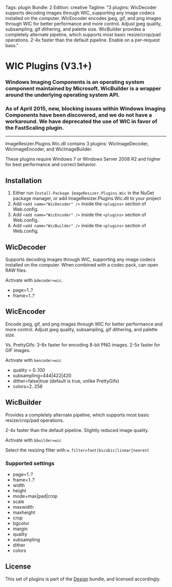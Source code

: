 Tags: plugin
Bundle: 2
Edition: creative
Tagline: "3 plugins:  WicDecoder supports decoding images through WIC, supporting any image codecs installed on the computer. WicEncoder encodes jpeg, gif, and png images through WIC for better performance and more control. Adjust jpeg quality, subsampling, gif dithering, and palette size. WicBuilder provides a completely alternate pipeline, which supports most basic resize/crop/pad operations. 2-4x faster than the default pipeline. Enable on a per-request bass."


# WIC Plugins (V3.1+)

### Windows Imaging Components is an operating system component maintained by Microsoft. WicBuilder is a wrapper around the underlying operating system API.

### As of April 2015, new, blocking issues within Windows Imaging Components have been discovered, and we do not have a workaround. **We have deprecated the use of WIC in favor of the FastScaling plugin.** 

***

ImageResizer.Plugins.Wic.dll contains 3 plugins: WicImageDecoder, WicImageEncoder, and WicImageBuilder. 

These plugins require Windows 7 or Windows Server 2008 R2 and higher for best performance and correct behavior.

## Installation

1. Either run `Install-Package ImageResizer.Plugins.Wic` in the NuGet package manager, or add ImageResizer.Plugins.Wic.dll to your project
2. Add `<add name="WicDecoder" />` inside the `<plugins>` section of Web.config.
3. Add `<add name="WicEncoder" />` inside the `<plugins>` section of Web.config.
4. Add `<add name="WicBuilder" />` inside the `<plugins>` section of Web.config.


## WicDecoder

Supports decoding images through WIC, supporting any image codecs installed on the computer. When combined with a codec pack, can open RAW files. 

Activate with `&decoder=wic`. 

* page=1..?
* frame=1..?

## WicEncoder

Encode jpeg, gif, and png images through WIC for better performance and more control. Adjust jpeg quality, subsampling, gif dithering, and palette size.

Vs. PrettyGifs: 3-8x faster for encoding 8-bit PNG images. 2-5x faster for GIF images. 

Activate with `&encoder=wic`

* quality = 0..100
* subsampling=444|422|420
* dither=false|true (default is true, unlike PrettyGifs)
* colors=2..256


## WicBuilder

Provides a completely alternate pipeline, which supports most basic resize/crop/pad operations. 

2-4x faster than the default pipeline. Slightly reduced image quality.

Activate with `&builder=wic`

Select the resizing filter with `w.filter=fant|bicubic|linear|nearest`

### Supported settings

* page=1..?
* frame=1..?
* width
* height
* mode=max|pad|crop
* scale
* maxwidth
* maxheight
* crop
* bgcolor
* margin
* quality
* subsampling
* dither
* colors

## License

This set of plugins is part of the [Design](/plugins) bundle, and licensed accordingly.
